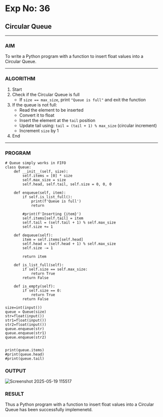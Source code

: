 # Exp No: 36  
## Circular Queue 
---

### AIM  
To write a Python program with a function to insert float values into a Circular Queue.

---

### ALGORITHM

1. Start  
2. Check if the Circular Queue is full  
   - If `size == max_size`, print `"Queue is full"` and exit the function  
3. If the queue is not full:  
   - Read the element to be inserted  
   - Convert it to float  
   - Insert the element at the `tail` position  
   - Update tail using: `tail = (tail + 1) % max_size` (circular increment)  
   - Increment `size` by 1  
4. End

---

### PROGRAM

```
# Queue simply works in FIFO
class Queue:
    def __init__(self, size):
        self.items = [0] * size
        self.max_size = size
        self.head, self.tail, self.size = 0, 0, 0

    def enqueue(self, item):
        if self.is_list_full():
            print(f'Queue is full')
            return

        #print(f'Inserting {item}')
        self.items[self.tail] = item
        self.tail = (self.tail + 1) % self.max_size
        self.size += 1

    def dequeue(self):
        item = self.items[self.head]
        self.head = (self.head + 1) % self.max_size
        self.size -= 1

        return item

    def is_list_full(self):
        if self.size == self.max_size:
            return True
        return False

    def is_empty(self):
        if self.size == 0:
            return True
        return False

size=int(input())
queue = Queue(size)
str=float(input())
str1=float(input())
str2=float(input())
queue.enqueue(str)
queue.enqueue(str1)
queue.enqueue(str2)

    
print(queue.items)
#print(queue.head)
#print(queue.tail)

```

### OUTPUT
![Screenshot 2025-05-19 115517](https://github.com/user-attachments/assets/f766433a-eec3-4c20-92c4-0fb3e77a158e)

### RESULT
Thus a Python program with a function to insert float values into a Circular Queue has been successfully implemenetd.
